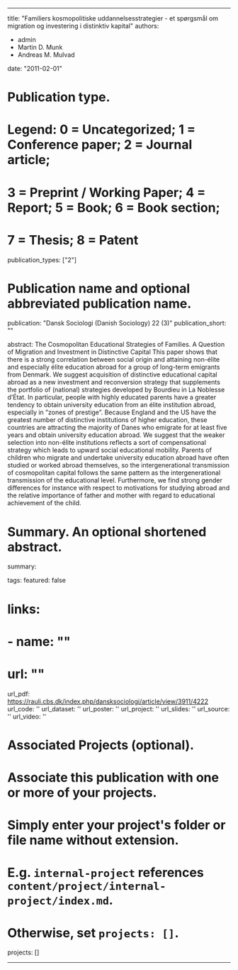 

---
title: "Familiers kosmopolitiske uddannelsesstrategier - et spørgsmål om migration og investering i distinktiv kapital"
authors:
- admin
- Martin D. Munk
- Andreas M. Mulvad

date: "2011-02-01"

# Publication type.
# Legend: 0 = Uncategorized; 1 = Conference paper; 2 = Journal article;
# 3 = Preprint / Working Paper; 4 = Report; 5 = Book; 6 = Book section;
# 7 = Thesis; 8 = Patent
publication_types: ["2"]

# Publication name and optional abbreviated publication name.
publication: "Dansk Sociologi (Danish Sociology) 22 (3)"
publication_short: ""

abstract: The Cosmopolitan Educational Strategies of Families. A Question of Migration and Investment in Distinctive Capital This paper shows that there is a strong correlation between social origin and attaining non-élite and especially élite education abroad for a group of long-term emigrants from Denmark. We suggest acquisition of distinctive educational capital abroad as a new investment and reconversion strategy that supplements the portfolio of (national) strategies developed by Bourdieu in La Noblesse d’État. In particular, people with highly educated parents have a greater tendency to obtain university education from an élite institution abroad, especially in ”zones of prestige”. Because England and the US have the greatest number of distinctive institutions of higher education, these countries are attracting the majority of Danes who emigrate for at least five years and obtain university education abroad. We suggest that the weaker selection into non-élite institutions reflects a sort of compensational strategy which leads to upward social educational mobility. Parents of children who migrate and undertake university education abroad have often studied or worked abroad themselves, so the intergenerational transmission of cosmopolitan capital follows the same pattern as the intergenerational transmission of the educational level. Furthermore, we find strong gender differences for instance with respect to motivations for studying abroad and the relative importance of father and mother with regard to educational achievement of the child. 

# Summary. An optional shortened abstract.
summary:

tags:
featured: false

# links:
# - name: ""
#   url: ""
url_pdf: https://rauli.cbs.dk/index.php/dansksociologi/article/view/3911/4222
url_code: ''
url_dataset: ''
url_poster: ''
url_project: ''
url_slides: ''
url_source: ''
url_video: ''

# Associated Projects (optional).
#   Associate this publication with one or more of your projects.
#   Simply enter your project's folder or file name without extension.
#   E.g. `internal-project` references `content/project/internal-project/index.md`.
#   Otherwise, set `projects: []`.
projects: []


---
